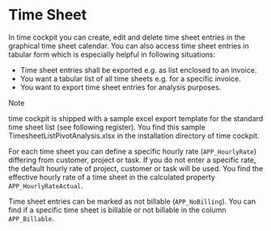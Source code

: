 # Time Sheet

In time cockpit you can create, edit and delete time sheet entries in the graphical time sheet calendar. You can also access time sheet entries in tabular form which is especially helpful in following situations:

- Time sheet entries shall be exported e.g. as list enclosed to an invoice.
- You want a tabular list of all time sheets e.g. for a specific invoice.
- You want to export time sheet entries for analysis purposes.

> [!NOTE]
time cockpit is shipped with a sample excel export template for the standard time sheet list (see following register). You find this sample TimesheetListPivotAnalysis.xlsx in the installation directory of time cockpit.

For each time sheet you can define a specific hourly rate (`APP_HourlyRate`) differing from customer, project or task. If you do not enter a specific rate, the default hourly rate of project, customer or task will be used. You find the effective hourly rate of a time sheet in the calculated property `APP_HourlyRateActual`.

Time sheet entries can be marked as not billable (`APP_NoBilling`). You can find if a specific time sheet is billable or not billable in the column `APP_Billable`.